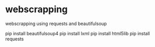 # webscrapping
webscrapping using requests and beautifulsoup


pip install beautifulsoup4
pip install lxml
pip install html5lib
pip install requests
